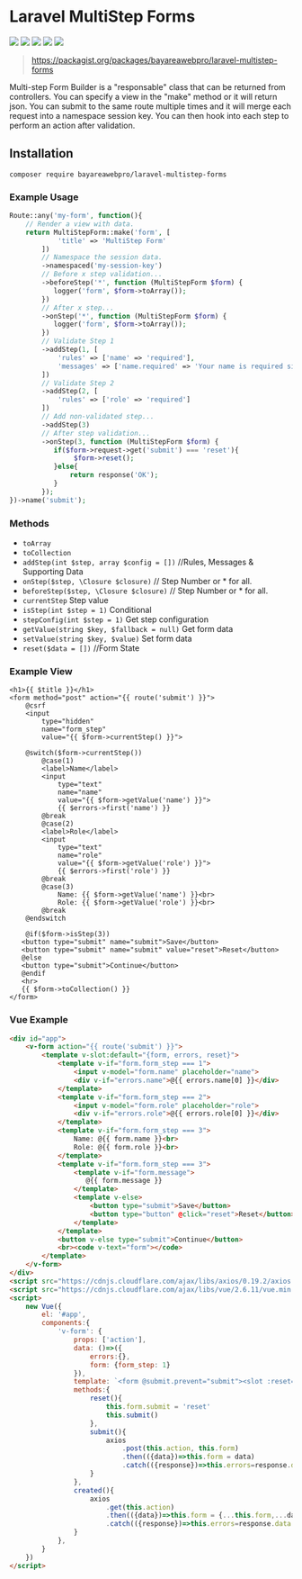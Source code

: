 # Laravel MultiStep Forms

![](https://github.com/bayareawebpro/laravel-multistep-forms/workflows/ci/badge.svg)
![](https://codecov.io/gh/bayareawebpro/laravel-multistep-forms/branch/master/graph/badge.svg)
![](https://img.shields.io/github/v/release/bayareawebpro/laravel-multistep-forms.svg)
![](https://img.shields.io/packagist/dt/bayareawebpro/laravel-multistep-forms.svg)
![](https://img.shields.io/badge/License-MIT-success.svg)

> https://packagist.org/packages/bayareawebpro/laravel-multistep-forms

Multi-step Form Builder is a "responsable" class that can be returned from 
controllers.  You can specify a view in the "make" method or it will return json.
You can submit to the same route multiple times and it will merge each request into a 
namespace session key.  You can then hook into each step to perform an action after validation.

## Installation
```
composer require bayareawebpro/laravel-multistep-forms
```

### Example Usage

```php
Route::any('my-form', function(){
    // Render a view with data.
    return MultiStepForm::make('form', [
            'title' => 'MultiStep Form'
        ])
        // Namespace the session data.
        ->namespaced('my-session-key')
        // Before x step validation...
        ->beforeStep('*', function (MultiStepForm $form) {
           logger('form', $form->toArray());
        })
        // After x step...
        ->onStep('*', function (MultiStepForm $form) {
           logger('form', $form->toArray());
        })
        // Validate Step 1
        ->addStep(1, [
            'rules' => ['name' => 'required'],
            'messages' => ['name.required' => 'Your name is required silly.'],
        ])
        // Validate Step 2
        ->addStep(2, [
            'rules' => ['role' => 'required']
        ])
        // Add non-validated step...
        ->addStep(3)
        // After step validation...
        ->onStep(3, function (MultiStepForm $form) {
           if($form->request->get('submit') === 'reset'){
                $form->reset();
           }else{
               return response('OK');
           }
        });
})->name('submit');
```

### Methods
- ```toArray```
- ```toCollection```
- ```addStep(int $step, array $config = [])``` //Rules, Messages & Supporting Data
- ```onStep($step, \Closure $closure)``` // Step Number or * for all.
- ```beforeStep($step, \Closure $closure)``` // Step Number or * for all.
- ```currentStep``` Step value
- ```isStep(int $step = 1)``` Conditional
- ```stepConfig(int $step = 1)``` Get step configuration
- ```getValue(string $key, $fallback = null)``` Get form data
- ```setValue(string $key, $value)``` Set form data
- ```reset($data = [])``` //Form State

### Example View
```blade
<h1>{{ $title }}</h1>
<form method="post" action="{{ route('submit') }}">
    @csrf
    <input
        type="hidden"
        name="form_step"
        value="{{ $form->currentStep() }}">

    @switch($form->currentStep())
        @case(1)
        <label>Name</label>
        <input
            type="text"
            name="name"
            value="{{ $form->getValue('name') }}">
            {{ $errors->first('name') }}
        @break
        @case(2)
        <label>Role</label>
        <input
            type="text"
            name="role"
            value="{{ $form->getValue('role') }}">
            {{ $errors->first('role') }}
        @break
        @case(3)
            Name: {{ $form->getValue('name') }}<br>
            Role: {{ $form->getValue('role') }}<br>
        @break
    @endswitch

    @if($form->isStep(3))
   <button type="submit" name="submit">Save</button>
   <button type="submit" name="submit" value="reset">Reset</button>
   @else
   <button type="submit">Continue</button>
   @endif
   <hr>
   {{ $form->toCollection() }}
</form>
```

### Vue Example
```html
<div id="app">
    <v-form action="{{ route('submit') }}">
        <template v-slot:default="{form, errors, reset}">
            <template v-if="form.form_step === 1">
                <input v-model="form.name" placeholder="name">
                <div v-if="errors.name">@{{ errors.name[0] }}</div>
            </template>
            <template v-if="form.form_step === 2">
                <input v-model="form.role" placeholder="role">
                <div v-if="errors.role">@{{ errors.role[0] }}</div>
            </template>
            <template v-if="form.form_step === 3">
                Name: @{{ form.name }}<br>
                Role: @{{ form.role }}<br>
            </template>
            <template v-if="form.form_step === 3">
                <template v-if="form.message">
                   @{{ form.message }}
                </template>
                <template v-else>
                    <button type="submit">Save</button>
                    <button type="button" @click="reset">Reset</button>
                </template>
            </template>
            <button v-else type="submit">Continue</button>
            <br><code v-text="form"></code>
        </template>
    </v-form>
</div>
<script src="https://cdnjs.cloudflare.com/ajax/libs/axios/0.19.2/axios.min.js" integrity="sha256-T/f7Sju1ZfNNfBh7skWn0idlCBcI3RwdLSS4/I7NQKQ=" crossorigin="anonymous"></script>
<script src="https://cdnjs.cloudflare.com/ajax/libs/vue/2.6.11/vue.min.js" integrity="sha256-ngFW3UnAN0Tnm76mDuu7uUtYEcG3G5H1+zioJw3t+68=" crossorigin="anonymous"></script>
<script>
    new Vue({
        el: '#app',
        components:{
            'v-form': {
                props: ['action'],
                data: ()=>({
                    errors:{},
                    form: {form_step: 1}
                }),
                template: `<form @submit.prevent="submit"><slot :reset="reset" :form="form" :errors="errors"></slot></form>`,
                methods:{
                    reset(){
                        this.form.submit = 'reset'
                        this.submit()
                    },
                    submit(){
                        axios
                            .post(this.action, this.form)
                            .then(({data})=>this.form = data)
                            .catch(({response})=>this.errors=response.data.errors)
                    }
                },
                created(){
                    axios
                        .get(this.action)
                        .then(({data})=>this.form = {...this.form,...data})
                        .catch(({response})=>this.errors=response.data.errors)
                }
            },
        }
    })
</script>
```
